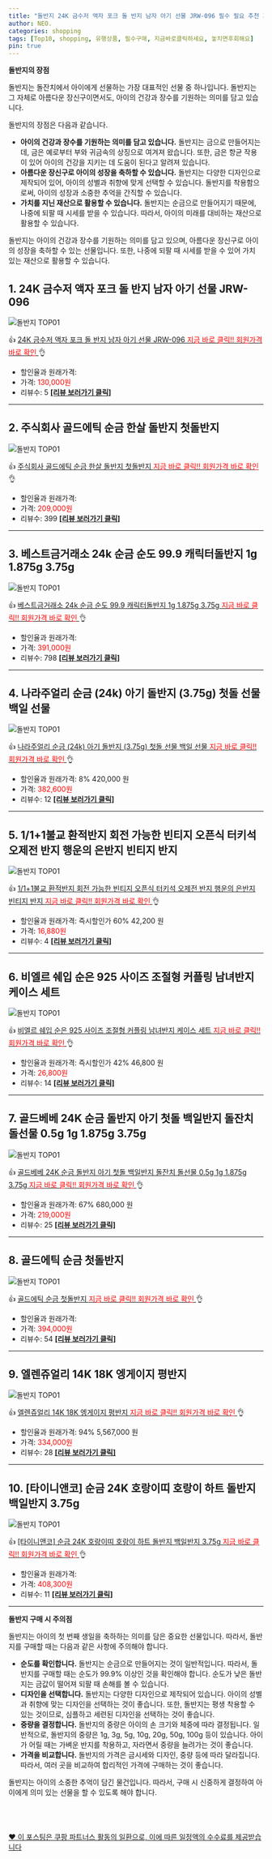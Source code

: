 ```yaml
---
title: "돌반지 24K 금수저 액자 포크 돌 반지 남자 아기 선물 JRW-096 필수 필요 추천 제품 비교 최저 가격 비교 장점 구매 후기 구매평"
author: NEO.
categories: shopping
tags: [Top10, shopping, 유행상품, 필수구매, 지금바로클릭하세요, 놓치면후회해요]
pin: true
---
```

**돌반지의 장점**

돌반지는 돌잔치에서 아이에게 선물하는 가장 대표적인 선물 중 하나입니다. 돌반지는 그 자체로 아름다운 장신구이면서도, 아이의 건강과 장수를 기원하는 의미를 담고 있습니다.

돌반지의 장점은 다음과 같습니다.

* **아이의 건강과 장수를 기원하는 의미를 담고 있습니다.** 돌반지는 금으로 만들어지는데, 금은 예로부터 부와 귀금속의 상징으로 여겨져 왔습니다. 또한, 금은 항균 작용이 있어 아이의 건강을 지키는 데 도움이 된다고 알려져 있습니다.
* **아름다운 장신구로 아이의 성장을 축하할 수 있습니다.** 돌반지는 다양한 디자인으로 제작되어 있어, 아이의 성별과 취향에 맞게 선택할 수 있습니다. 돌반지를 착용함으로써, 아이의 성장과 소중한 추억을 간직할 수 있습니다.
* **가치를 지닌 재산으로 활용할 수 있습니다.** 돌반지는 순금으로 만들어지기 때문에, 나중에 되팔 때 시세를 받을 수 있습니다. 따라서, 아이의 미래를 대비하는 재산으로 활용할 수 있습니다.

돌반지는 아이의 건강과 장수를 기원하는 의미를 담고 있으며, 아름다운 장신구로 아이의 성장을 축하할 수 있는 선물입니다. 또한, 나중에 되팔 때 시세를 받을 수 있어 가치 있는 재산으로 활용할 수 있습니다.

   

## 1. 24K 금수저 액자 포크 돌 반지 남자 아기 선물 JRW-096

![돌반지 TOP01](https://thumbnail9.coupangcdn.com/thumbnails/remote/490x490ex/image/vendor_inventory/c9fb/3606940c1542dd8a09bf0fec14386e67c5d72576d31031b83834d978e4f2.jpg)


👍 [24K 금수저 액자 포크 돌 반지 남자 아기 선물 JRW-096 <font color=red> 지금 바로 클릭!! 회원가격 바로 확인 </font> ](https://link.coupang.com/re/AFFSDP?lptag=AF3617701&subid=GithubCoopas&pageKey=7439574474&traceid=V0-153&itemId=19342584684&vendorItemId=86456069089) 👌 


- 할인율과 원래가격: 
- 가격: <span style='color:red'>130,000원</span>
- 리뷰수: 5  [**[리뷰 보러가기 클릭]**](https://link.coupang.com/re/AFFSDP?lptag=AF3617701&subid=GithubCoopas&pageKey=7439574474&traceid=V0-153&itemId=19342584684&vendorItemId=86456069089)

---


   

## 2. 주식회사 골드에틱 순금 한살 돌반지 첫돌반지

![돌반지 TOP01](https://thumbnail6.coupangcdn.com/thumbnails/remote/490x490ex/image/vendor_inventory/images/2018/11/12/13/7/a6343ffa-d673-4d9d-88f1-67546433469c.jpg)


👍 [주식회사 골드에틱 순금 한살 돌반지 첫돌반지 <font color=red> 지금 바로 클릭!! 회원가격 바로 확인 </font> ](https://link.coupang.com/re/AFFSDP?lptag=AF3617701&subid=GithubCoopas&pageKey=155785089&traceid=V0-153&itemId=448532233&vendorItemId=4112078619) 👌 


- 할인율과 원래가격: 
- 가격: <span style='color:red'>209,000원</span>
- 리뷰수: 399  [**[리뷰 보러가기 클릭]**](https://link.coupang.com/re/AFFSDP?lptag=AF3617701&subid=GithubCoopas&pageKey=155785089&traceid=V0-153&itemId=448532233&vendorItemId=4112078619)

---


   

## 3. 베스트금거래소 24k 순금 순도 99.9 캐릭터돌반지 1g 1.875g 3.75g

![돌반지 TOP01](https://thumbnail9.coupangcdn.com/thumbnails/remote/490x490ex/image/vendor_inventory/39ec/5d3abfb800f2ee7f54897dc0f17c4293132cdfbca842bfc441af31d2b554.jpg)


👍 [베스트금거래소 24k 순금 순도 99.9 캐릭터돌반지 1g 1.875g 3.75g <font color=red> 지금 바로 클릭!! 회원가격 바로 확인 </font> ](https://link.coupang.com/re/AFFSDP?lptag=AF3617701&subid=GithubCoopas&pageKey=7613325154&traceid=V0-153&itemId=20168550747&vendorItemId=3047291103) 👌 


- 할인율과 원래가격: 
- 가격: <span style='color:red'>391,000원</span>
- 리뷰수: 798  [**[리뷰 보러가기 클릭]**](https://link.coupang.com/re/AFFSDP?lptag=AF3617701&subid=GithubCoopas&pageKey=7613325154&traceid=V0-153&itemId=20168550747&vendorItemId=3047291103)

---


   

## 4. 나라주얼리 순금 (24k) 아기 돌반지 (3.75g) 첫돌 선물 백일 선물

![돌반지 TOP01](https://thumbnail10.coupangcdn.com/thumbnails/remote/490x490ex/image/vendor_inventory/ff9d/2b74da038f8ca752ef2666ab44dd1736645192532f2b33d17ba0134b3fff.jpg)


👍 [나라주얼리 순금 (24k) 아기 돌반지 (3.75g) 첫돌 선물 백일 선물 <font color=red> 지금 바로 클릭!! 회원가격 바로 확인 </font> ](https://link.coupang.com/re/AFFSDP?lptag=AF3617701&subid=GithubCoopas&pageKey=7390988968&traceid=V0-153&itemId=19108712061&vendorItemId=86291232946) 👌 


- 할인율과 원래가격: 8%  420,000   원
- 가격: <span style='color:red'>382,600원</span>
- 리뷰수: 12  [**[리뷰 보러가기 클릭]**](https://link.coupang.com/re/AFFSDP?lptag=AF3617701&subid=GithubCoopas&pageKey=7390988968&traceid=V0-153&itemId=19108712061&vendorItemId=86291232946)

---


   

## 5. 1/1+1불교 환적반지 회전 가능한 빈티지 오픈식 터키석 오제전 반지 행운의 은반지 빈티지 반지

![돌반지 TOP01](https://thumbnail7.coupangcdn.com/thumbnails/remote/490x490ex/image/vendor_inventory/0937/c32ff5a9f5cbb5e8c549f0ef2202e2fe031c5ff309d0aa7d987304f0010f.png)


👍 [1/1+1불교 환적반지 회전 가능한 빈티지 오픈식 터키석 오제전 반지 행운의 은반지 빈티지 반지 <font color=red> 지금 바로 클릭!! 회원가격 바로 확인 </font> ](https://link.coupang.com/re/AFFSDP?lptag=AF3617701&subid=GithubCoopas&pageKey=7702519331&traceid=V0-153&itemId=20626895380&vendorItemId=87700929667) 👌 


- 할인율과 원래가격: 즉시할인가 60%  42,200   원
- 가격: <span style='color:red'>16,880원</span>
- 리뷰수: 4  [**[리뷰 보러가기 클릭]**](https://link.coupang.com/re/AFFSDP?lptag=AF3617701&subid=GithubCoopas&pageKey=7702519331&traceid=V0-153&itemId=20626895380&vendorItemId=87700929667)

---


   

## 6. 비엘르 쉐입 순은 925 사이즈 조절형 커플링 남녀반지 케이스 세트

![돌반지 TOP01](https://thumbnail10.coupangcdn.com/thumbnails/remote/490x490ex/image/vendor_inventory/c4e9/3457e0204522911d27a892ee79b3fa637af4199d06e315b12c39b6b801e3.jpg)


👍 [비엘르 쉐입 순은 925 사이즈 조절형 커플링 남녀반지 케이스 세트 <font color=red> 지금 바로 클릭!! 회원가격 바로 확인 </font> ](https://link.coupang.com/re/AFFSDP?lptag=AF3617701&subid=GithubCoopas&pageKey=7648312701&traceid=V0-153&itemId=20343098173&vendorItemId=87276944555) 👌 


- 할인율과 원래가격: 즉시할인가 42%  46,800   원
- 가격: <span style='color:red'>26,800원</span>
- 리뷰수: 14  [**[리뷰 보러가기 클릭]**](https://link.coupang.com/re/AFFSDP?lptag=AF3617701&subid=GithubCoopas&pageKey=7648312701&traceid=V0-153&itemId=20343098173&vendorItemId=87276944555)

---


   

## 7. 골드베베 24K 순금 돌반지 아기 첫돌 백일반지 돌잔치 돌선물 0.5g 1g 1.875g 3.75g

![돌반지 TOP01](https://thumbnail6.coupangcdn.com/thumbnails/remote/490x490ex/image/vendor_inventory/1678/d0d28247a9f7e149c98079aabc8d246cdaa7b3ff24f364a3d1662b49f1d1.jpg)


👍 [골드베베 24K 순금 돌반지 아기 첫돌 백일반지 돌잔치 돌선물 0.5g 1g 1.875g 3.75g <font color=red> 지금 바로 클릭!! 회원가격 바로 확인 </font> ](https://link.coupang.com/re/AFFSDP?lptag=AF3617701&subid=GithubCoopas&pageKey=7706803622&traceid=V0-153&itemId=20648207140&vendorItemId=87549977579) 👌 


- 할인율과 원래가격: 67%  680,000   원
- 가격: <span style='color:red'>219,000원</span>
- 리뷰수: 25  [**[리뷰 보러가기 클릭]**](https://link.coupang.com/re/AFFSDP?lptag=AF3617701&subid=GithubCoopas&pageKey=7706803622&traceid=V0-153&itemId=20648207140&vendorItemId=87549977579)

---


   

## 8. 골드에틱 순금 첫돌반지

![돌반지 TOP01](https://thumbnail7.coupangcdn.com/thumbnails/remote/490x490ex/image/vendor_inventory/images/2017/11/27/20/9/88dc4fb6-dee2-414c-940c-b9f445887de9.jpg)


👍 [골드에틱 순금 첫돌반지 <font color=red> 지금 바로 클릭!! 회원가격 바로 확인 </font> ](https://link.coupang.com/re/AFFSDP?lptag=AF3617701&subid=GithubCoopas&pageKey=50186456&traceid=V0-153&itemId=176832919&vendorItemId=3422900610) 👌 


- 할인율과 원래가격: 
- 가격: <span style='color:red'>394,000원</span>
- 리뷰수: 54  [**[리뷰 보러가기 클릭]**](https://link.coupang.com/re/AFFSDP?lptag=AF3617701&subid=GithubCoopas&pageKey=50186456&traceid=V0-153&itemId=176832919&vendorItemId=3422900610)

---


   

## 9. 엘렌쥬얼리 14K 18K 엥게이지 평반지

![돌반지 TOP01](https://thumbnail7.coupangcdn.com/thumbnails/remote/490x490ex/image/vendor_inventory/5aa1/74e5a89e3f3f91b0a20df92a44d7a7097aa091e1c53270f12a91a9050820.jpg)


👍 [엘렌쥬얼리 14K 18K 엥게이지 평반지 <font color=red> 지금 바로 클릭!! 회원가격 바로 확인 </font> ](https://link.coupang.com/re/AFFSDP?lptag=AF3617701&subid=GithubCoopas&pageKey=2354398084&traceid=V0-153&itemId=4084726748&vendorItemId=72068728121) 👌 


- 할인율과 원래가격: 94%  5,567,000   원
- 가격: <span style='color:red'>334,000원</span>
- 리뷰수: 28  [**[리뷰 보러가기 클릭]**](https://link.coupang.com/re/AFFSDP?lptag=AF3617701&subid=GithubCoopas&pageKey=2354398084&traceid=V0-153&itemId=4084726748&vendorItemId=72068728121)

---


   

## 10. [타이니앤코] 순금 24K 호랑이띠 호랑이 하트 돌반지 백일반지 3.75g

![돌반지 TOP01](https://thumbnail10.coupangcdn.com/thumbnails/remote/490x490ex/image/vendor_inventory/65c6/3824fd96f46b18e8a80f081a1368d9648c7712ef88cfe7c10c20c25b6dcf.jpg)


👍 [[타이니앤코] 순금 24K 호랑이띠 호랑이 하트 돌반지 백일반지 3.75g <font color=red> 지금 바로 클릭!! 회원가격 바로 확인 </font> ](https://link.coupang.com/re/AFFSDP?lptag=AF3617701&subid=GithubCoopas&pageKey=7390050850&traceid=V0-153&itemId=19104659356&vendorItemId=86225107429) 👌 


- 할인율과 원래가격: 
- 가격: <span style='color:red'>408,300원</span>
- 리뷰수: 11  [**[리뷰 보러가기 클릭]**](https://link.coupang.com/re/AFFSDP?lptag=AF3617701&subid=GithubCoopas&pageKey=7390050850&traceid=V0-153&itemId=19104659356&vendorItemId=86225107429)

---
**돌반지 구매 시 주의점**

돌반지는 아이의 첫 번째 생일을 축하하는 의미를 담은 중요한 선물입니다. 따라서, 돌반지를 구매할 때는 다음과 같은 사항에 주의해야 합니다.

* **순도를 확인합니다.** 돌반지는 순금으로 만들어지는 것이 일반적입니다. 따라서, 돌반지를 구매할 때는 순도가 99.9% 이상인 것을 확인해야 합니다. 순도가 낮은 돌반지는 금값이 떨어져 되팔 때 손해를 볼 수 있습니다.
* **디자인을 선택합니다.** 돌반지는 다양한 디자인으로 제작되어 있습니다. 아이의 성별과 취향에 맞는 디자인을 선택하는 것이 좋습니다. 또한, 돌반지는 평생 착용할 수 있는 것이므로, 심플하고 세련된 디자인을 선택하는 것이 좋습니다.
* **중량을 결정합니다.** 돌반지의 중량은 아이의 손 크기와 체중에 따라 결정됩니다. 일반적으로, 돌반지의 중량은 1g, 3g, 5g, 10g, 20g, 50g, 100g 등이 있습니다. 아이가 어릴 때는 가벼운 반지를 착용하고, 자라면서 중량을 늘려가는 것이 좋습니다.
* **가격을 비교합니다.** 돌반지의 가격은 금시세와 디자인, 중량 등에 따라 달라집니다. 따라서, 여러 곳을 비교하여 합리적인 가격에 구매하는 것이 좋습니다.

돌반지는 아이의 소중한 추억이 담긴 물건입니다. 따라서, 구매 시 신중하게 결정하여 아이에게 의미 있는 선물을 할 수 있도록 해야 합니다.<br><br><br><br><br> [ ❤  이 포스팅은 쿠팡 파트너스 활동의 일환으로, 이에 따른 일정액의 수수료를 제공받습니다](https://link.coupang.com/a/bcEFyh)